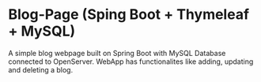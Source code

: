 # Blog-Page (Sping Boot + Thymeleaf + MySQL)

A simple blog webpage built on Spring Boot with MySQL Database connected to OpenServer.
WebApp has functionalites like adding, updating and deleting a blog.
